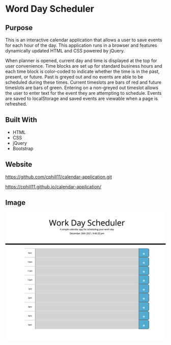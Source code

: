 # Word Day Scheduler

## Purpose
This is an interactive calendar application that allows a user to save events for each hour of the day. This application runs in a browser and features dynamically updated HTML and CSS powered by jQuery.

When planner is opened, current day and time is displayed at the top for user convenience.  Time blocks are set up for standard business hours and each time block is color-coded to indicate whether the time is in the past, present, or future.  Past is greyed out and no events are able to be scheduled during these times.  Current timeslots are bars of red and future timeslots are bars of green.  Entering on a non-greyed out timeslot allows the user to enter text for the event they are attempting to schedule.  Events are saved to localStorage and saved events are viewable when a page is refreshed.


## Built With
* HTML
* CSS
* jQuery
* Bootstrap

## Website
https://github.com/cphill11/calendar-application.git

https://cphill11.github.io/calendar-application/


## Image
![Screenshot](/assets/images/screenshot.png)
